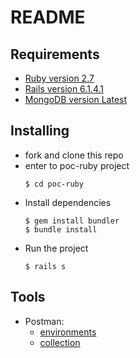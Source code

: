 # README

## Requirements

- [Ruby version 2.7](https://www.ruby-lang.org/en/downloads/)
- [Rails version 6.1.4.1](https://rubyonrails.org/)
- [MongoDB version Latest](https://hub.docker.com/_/mongo)

## Installing

- fork and clone this repo
- enter to poc-ruby project
	```
	$ cd poc-ruby
    ```
- Install dependencies
    ```
    $ gem install bundler
    $ bundle install
    ```
- Run the project
    ```
    $ rails s
    ```

## Tools
- Postman:
    - [environments](https://github.com/sendaljpt/poc-ruby/blob/master/poc-ruby.postman_environment.json)
    - [collection](https://github.com/sendaljpt/poc-ruby/blob/master/poc-rb.postman_collection.json)
